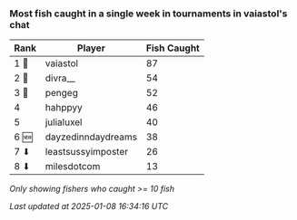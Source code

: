### Most fish caught in a single week in tournaments in vaiastol's chat
| Rank | Player | Fish Caught |
|------|--------|-----------|
| 1 🥇  | vaiastol  | 87 |
| 2 🥈  | divra__  | 54 |
| 3 🥉  | pengeg  | 52 |
| 4  | hahppyy  | 46 |
| 5  | julialuxel  | 40 |
| 6 🆕 | dayzedinndaydreams  | 38 |
| 7 ⬇ | leastsussyimposter  | 26 |
| 8 ⬇ | milesdotcom  | 13 |

_Only showing fishers who caught >= 10 fish_

_Last updated at 2025-01-08 16:34:16 UTC_
